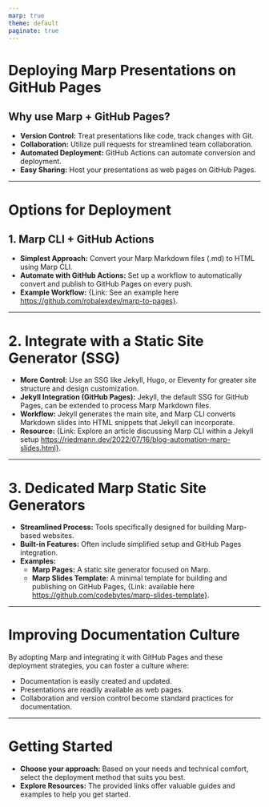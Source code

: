 ```yaml
---
marp: true
theme: default
paginate: true
---
```


# Deploying Marp Presentations on GitHub Pages

## Why use Marp + GitHub Pages?

-   **Version Control:** Treat presentations like code, track changes with Git.
-   **Collaboration:** Utilize pull requests for streamlined team collaboration.
-   **Automated Deployment:** GitHub Actions can automate conversion and deployment.
-   **Easy Sharing:** Host your presentations as web pages on GitHub Pages.

---

# Options for Deployment

## 1. Marp CLI + GitHub Actions

-   **Simplest Approach:** Convert your Marp Markdown files (.md) to HTML using Marp CLI.
-   **Automate with GitHub Actions:** Set up a workflow to automatically convert and publish to GitHub Pages on every push.
-   **Example Workflow:** {Link: See an example here https://github.com/robalexdev/marp-to-pages}.

---

# 2. Integrate with a Static Site Generator (SSG)

-   **More Control:** Use an SSG like Jekyll, Hugo, or Eleventy for greater site structure and design customization.
-   **Jekyll Integration (GitHub Pages):** Jekyll, the default SSG for GitHub Pages, can be extended to process Marp Markdown files.
-   **Workflow:**  Jekyll generates the main site, and Marp CLI converts Markdown slides into HTML snippets that Jekyll can incorporate.
-   **Resource:** {Link: Explore an article discussing Marp CLI within a Jekyll setup https://riedmann.dev/2022/07/16/blog-automation-marp-slides.html}.

---

# 3. Dedicated Marp Static Site Generators

-   **Streamlined Process:** Tools specifically designed for building Marp-based websites.
-   **Built-in Features:** Often include simplified setup and GitHub Pages integration.
-   **Examples:**
    -   **Marp Pages:** A static site generator focused on Marp.
    -   **Marp Slides Template:** A minimal template for building and publishing on GitHub Pages, {Link: available here https://github.com/codebytes/marp-slides-template}.

---

# Improving Documentation Culture

By adopting Marp and integrating it with GitHub Pages and these deployment strategies, you can foster a culture where:

-   Documentation is easily created and updated.
-   Presentations are readily available as web pages.
-   Collaboration and version control become standard practices for documentation.

---

# Getting Started

-   **Choose your approach:** Based on your needs and technical comfort, select the deployment method that suits you best.
-   **Explore Resources:** The provided links offer valuable guides and examples to help you get started.
